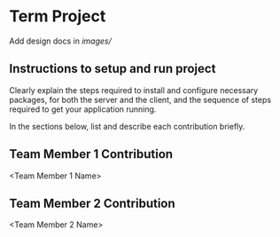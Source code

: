 # Term Project

Add design docs in *images/*

## Instructions to setup and run project
Clearly explain the steps required to install and configure necessary packages,
for both the server and the client, and the sequence of steps required to get
your application running.


In the sections below, list and describe each contribution briefly.

## Team Member 1 Contribution
<Team Member 1 Name>

## Team Member 2 Contribution
<Team Member 2 Name>
